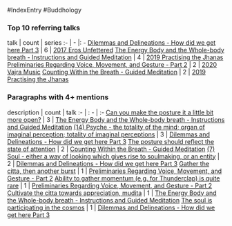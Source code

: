 #IndexEntry #Buddhology

### Top 10 referring talks
talk | count | series
:- | - |: -
<a data-href="Dilemmas and Delineations - How did we get here Part 3" href="Dilemmas+and+Delineations+-+How+did+we+get+here+Part+3" class="internal-link" target="_blank" rel="noopener">Dilemmas and Delineations - How did we get here Part 3</a> | 6 | <a data-href="2017 Eros Unfettered" href="2017+Eros+Unfettered" class="internal-link" target="_blank" rel="noopener">2017 Eros Unfettered</a>
<a data-href="The Energy Body and the Whole-body breath - Instructions and Guided Meditation" href="The+Energy+Body+and+the+Whole-body+breath+-+Instructions+and+Guided+Meditation" class="internal-link" target="_blank" rel="noopener">The Energy Body and the Whole-body breath - Instructions and Guided Meditation</a> | 4 | <a data-href="2019 Practising the Jhanas" href="2019+Practising+the+Jhanas" class="internal-link" target="_blank" rel="noopener">2019 Practising the Jhanas</a>
<a data-href="Preliminaries Regarding Voice, Movement, and Gesture - Part 2" href="Preliminaries+Regarding+Voice%2C+Movement%2C+and+Gesture+-+Part+2" class="internal-link" target="_blank" rel="noopener">Preliminaries Regarding Voice, Movement, and Gesture - Part 2</a> | 2 | <a data-href="2020 Vajra Music" href="2020+Vajra+Music" class="internal-link" target="_blank" rel="noopener">2020 Vajra Music</a>
<a data-href="Counting Within the Breath - Guided Meditation" href="Counting+Within+the+Breath+-+Guided+Meditation" class="internal-link" target="_blank" rel="noopener">Counting Within the Breath - Guided Meditation</a> | 2 | <a data-href="2019 Practising the Jhanas" href="2019+Practising+the+Jhanas" class="internal-link" target="_blank" rel="noopener">2019 Practising the Jhanas</a>

### Paragraphs with 4+ mentions
description | count | talk
:- | : - | :-
<a aria-label-position="top" aria-label="The Energy Body and the Whole-body breath - Instructions and Guided Meditation > Can you make the posture it a little bit more open" data-href="The Energy Body and the Whole-body breath - Instructions and Guided Meditation#Can you make the posture it a little bit more open" href="The+Energy+Body+and+the+Whole-body+breath+-+Instructions+and+Guided+Meditation#Can+you+make+the+posture+it+a+little+bit+more+open" class="internal-link" target="_blank" rel="noopener">Can you make the posture it a little bit more open?</a> | 3 | <a data-href="The Energy Body and the Whole-body breath - Instructions and Guided Meditation" href="The+Energy+Body+and+the+Whole-body+breath+-+Instructions+and+Guided+Meditation" class="internal-link" target="_blank" rel="noopener">The Energy Body and the Whole-body breath - Instructions and Guided Meditation</a>
<a aria-label-position="top" aria-label="Dilemmas and Delineations - How did we get here Part 3 > 14 Psyche - the totality of the mind; organ of imaginal perception; totality of imaginal perceptions" data-href="Dilemmas and Delineations - How did we get here Part 3#14 Psyche - the totality of the mind; organ of imaginal perception; totality of imaginal perceptions" href="Dilemmas+and+Delineations+-+How+did+we+get+here+Part+3#14+Psyche+-+the+totality+of+the+mind%3B+organ+of+imaginal+perception%3B+totality+of+imaginal+perceptions" class="internal-link" target="_blank" rel="noopener">(14) Psyche - the totality of the mind; organ of imaginal perception; totality of imaginal perceptions</a> | 3 | <a data-href="Dilemmas and Delineations - How did we get here Part 3" href="Dilemmas+and+Delineations+-+How+did+we+get+here+Part+3" class="internal-link" target="_blank" rel="noopener">Dilemmas and Delineations - How did we get here Part 3</a>
<a aria-label-position="top" aria-label="Counting Within the Breath - Guided Meditation > The posture should reflect the state of attention" data-href="Counting Within the Breath - Guided Meditation#The posture should reflect the state of attention" href="Counting+Within+the+Breath+-+Guided+Meditation#The+posture+should+reflect+the+state+of+attention" class="internal-link" target="_blank" rel="noopener">The posture should reflect the state of attention</a> | 2 | <a data-href="Counting Within the Breath - Guided Meditation" href="Counting+Within+the+Breath+-+Guided+Meditation" class="internal-link" target="_blank" rel="noopener">Counting Within the Breath - Guided Meditation</a>
<a aria-label-position="top" aria-label="Dilemmas and Delineations - How did we get here Part 3 > 7 Soul - either a way of looking which gives rise to soulmaking or an entity" data-href="Dilemmas and Delineations - How did we get here Part 3#7 Soul - either a way of looking which gives rise to soulmaking or an entity" href="Dilemmas+and+Delineations+-+How+did+we+get+here+Part+3#7+Soul+-+either+a+way+of+looking+which+gives+rise+to+soulmaking+or+an+entity" class="internal-link" target="_blank" rel="noopener">(7) Soul - either a way of looking which gives rise to soulmaking, or an entity</a> | 2 | <a data-href="Dilemmas and Delineations - How did we get here Part 3" href="Dilemmas+and+Delineations+-+How+did+we+get+here+Part+3" class="internal-link" target="_blank" rel="noopener">Dilemmas and Delineations - How did we get here Part 3</a>
<a aria-label-position="top" aria-label="Preliminaries Regarding Voice, Movement, and Gesture - Part 2 > Gather the citta then another burst" data-href="Preliminaries Regarding Voice, Movement, and Gesture - Part 2#Gather the citta then another burst" href="Preliminaries+Regarding+Voice%2C+Movement%2C+and+Gesture+-+Part+2#Gather+the+citta+then+another+burst" class="internal-link" target="_blank" rel="noopener">Gather the citta, then another burst</a> | 1 | <a data-href="Preliminaries Regarding Voice, Movement, and Gesture - Part 2" href="Preliminaries+Regarding+Voice%2C+Movement%2C+and+Gesture+-+Part+2" class="internal-link" target="_blank" rel="noopener">Preliminaries Regarding Voice, Movement, and Gesture - Part 2</a>
<a aria-label-position="top" aria-label="Preliminaries Regarding Voice, Movement, and Gesture - Part 2 > Ability to gather momentum e g for Thunderclap is quite rare" data-href="Preliminaries Regarding Voice, Movement, and Gesture - Part 2#Ability to gather momentum e g for Thunderclap is quite rare" href="Preliminaries+Regarding+Voice%2C+Movement%2C+and+Gesture+-+Part+2#Ability+to+gather+momentum+e+g+for+Thunderclap+is+quite+rare" class="internal-link" target="_blank" rel="noopener">Ability to gather momentum (e.g. for Thunderclap) is quite rare</a> | 1 | <a data-href="Preliminaries Regarding Voice, Movement, and Gesture - Part 2" href="Preliminaries+Regarding+Voice%2C+Movement%2C+and+Gesture+-+Part+2" class="internal-link" target="_blank" rel="noopener">Preliminaries Regarding Voice, Movement, and Gesture - Part 2</a>
<a aria-label-position="top" aria-label="The Energy Body and the Whole-body breath - Instructions and Guided Meditation > Cultivate the citta towards appreciation mudita" data-href="The Energy Body and the Whole-body breath - Instructions and Guided Meditation#Cultivate the citta towards appreciation mudita" href="The+Energy+Body+and+the+Whole-body+breath+-+Instructions+and+Guided+Meditation#Cultivate+the+citta+towards+appreciation+mudita" class="internal-link" target="_blank" rel="noopener">Cultivate the citta towards appreciation, mudita</a> | 1 | <a data-href="The Energy Body and the Whole-body breath - Instructions and Guided Meditation" href="The+Energy+Body+and+the+Whole-body+breath+-+Instructions+and+Guided+Meditation" class="internal-link" target="_blank" rel="noopener">The Energy Body and the Whole-body breath - Instructions and Guided Meditation</a>
<a aria-label-position="top" aria-label="Dilemmas and Delineations - How did we get here Part 3 > The soul is participating in the cosmos" data-href="Dilemmas and Delineations - How did we get here Part 3#The soul is participating in the cosmos" href="Dilemmas+and+Delineations+-+How+did+we+get+here+Part+3#The+soul+is+participating+in+the+cosmos" class="internal-link" target="_blank" rel="noopener">The soul is participating in the cosmos</a> | 1 | <a data-href="Dilemmas and Delineations - How did we get here Part 3" href="Dilemmas+and+Delineations+-+How+did+we+get+here+Part+3" class="internal-link" target="_blank" rel="noopener">Dilemmas and Delineations - How did we get here Part 3</a>

